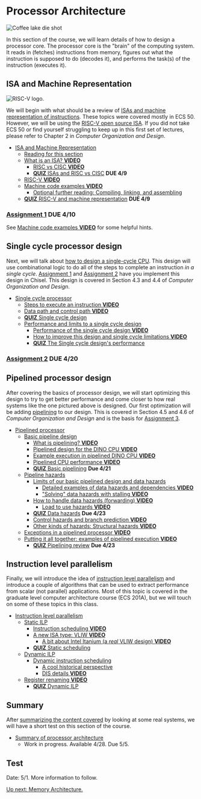 # Processor Architecture

![Coffee lake die shot](./800px-coffee_lake_die_(hexa_core).png)

In this section of the course, we will learn details of how to design a processor core.
The processor core is the "brain" of the computing system.
It reads in (fetches) instructions from memory, figures out what the instruction is supposed to do (decodes it), and performs the task(s) of the instruction (executes it).

## ISA and Machine Representation

![RISC-V logo](https://content.riscv.org/wp-content/uploads/2018/09/riscv-logo.png).

We will begin with what should be a review of [ISAs and machine representation of instructions](./isa.md).
These topics were covered mostly in ECS 50.
However, we will be using the [RISC-V open source ISA](https://riscv.org/).
If you did not take ECS 50 or find yourself struggling to keep up in this first set of lectures, please refer to Chapter 2 in *Computer Organization and Design*.

* [ISA and Machine Representation](./isa.md)
  * [Reading for this section](./isa.md#reading-for-this-section)
  * [What is an ISA? **VIDEO**](./isa.md#what-is-an-isa--video)
    * [RISC vs CISC **VIDEO**](./isa.md#risc-vs-cisc-video)
    * [**QUIZ** ISAs and RISC vs CISC](./isa.md#quiz-isas-and-risc-vs-cisc) **DUE 4/9**
  * [RISC-V **VIDEO**](./isa.md#risc-v-video)
  * [Machine code examples **VIDEO**](./isa.md#machine-code-examples-video)
    * [Optional further reading: Compiling, linking, and assembling](./isa.md#optional-further-reading-compiling-linking-and-assembling)
  * [**QUIZ** RISC-V and machine representation](./isa.md#quiz-risc-v-and-machine-representation) **DUE 4/9**

### [Assignment 1](https://github.com/jlpteaching/dinocpu-sq20/blob/master/assignments/assignment-1.md) **DUE 4/10**

See [Machine code examples **VIDEO**](./isa.md#machine-code-examples-video) for some helpful hints.

## Single cycle processor design

Next, we will talk about [how to design a single-cycle CPU](./single-cycle.md).
This design will use combinational logic to do all of the steps to complete an instruction *in a single cycle*.
[Assignment 1](https://github.com/jlpteaching/dinocpu-sq20/tree/master/assignments/assignment-1.md) and [Assignment 2](https://github.com/jlpteaching/dinocpu-sq20/tree/master/assignments/assignment-2.md) have you implement this design in Chisel.
This design is covered in Section 4.3 and 4.4 of *Computer Organization and Design*.

* [Single cycle processor](./single-cycle.md)
  * [Steps to execute an instruction **VIDEO**](./single-cycle.md#steps-to-execute-an-instruction-video)
  * [Data path and control path **VIDEO**](./single-cycle.md#data-path-and-control-path-video)
  * [**QUIZ** Single cycle design](./single-cycle.md#quiz-single-cycle-design)
  * [Performance and limits to a single cycle design](./single-cycle.md#performance-and-limits-to-a-single-cycle-design)
    * [Performance of the single cycle design **VIDEO**](./single-cycle.md#performance-of-the-single-cycle-design-video)
    * [How to improve this design and single cycle limitations **VIDEO**](./single-cycle.md#how-to-improve-this-design-and-single-cycle-limitations-video)
    * [**QUIZ** The Single cycle design's performance](./single-cycle.md#quiz-the-single-cycle-design-s-performance)

### [Assignment 2](https://github.com/jlpteaching/dinocpu-sq20/blob/master/assignments/assignment-2.md) **DUE 4/20**

## Pipelined processor design

After covering the basics of processor design, we will start optimizing this design to try to get better performance and come closer to how real systems like the one pictured above is designed.
Our first optimization will be adding [pipelining](./pipelined.md) to our design.
This is covered in Section 4.5 and 4.6 of *Computer Organization and Design* and is the basis for [Assignment 3](https://github.com/jlpteaching/dinocpu-sq20/tree/master/assignments/assignment-3.md).

* [Pipelined processor](./pipelined.md)
  * [Basic pipeline design](./pipelined.md#basic-pipeline-design)
    * [What is pipelining? **VIDEO**](./pipelined.md#what-is-pipelining-video)
    * [Pipelined design for the DINO CPU  **VIDEO**](./pipelined.md#pipelined-design-for-the-dino-cpu-video)
    * [Example execution in pipelined DINO CPU  **VIDEO**](./pipelined.md#example-execution-in-pipelined-dino-cpu-video)
    * [Pipelined CPU performance **VIDEO**](./pipelined.md#pipelined-cpu-performance-video)
    * [**QUIZ** Basic pipelining](./pipelined.md#quiz-basic-pipelining) **Due 4/21**
  * [Pipeline hazards](./pipelined.md#pipeline-hazards)
    * [Limits of our basic pipelined design and data hazards](./pipelined.md#limits-of-our-basic-pipelined-design-and-data-hazards)
      * [Detailed examples of data hazards and dependencies **VIDEO**](./pipelined.md#detailed-examples-of-data-hazards-and-dependencies-video)
      * ["Solving" data hazards with stalling **VIDEO**](./pipelined.md#-solving--data-hazards-with-stalling-video)
    * [How to handle data hazards (forwarding) **VIDEO**](./pipelined.md#how-to-handle-data-hazards-forwarding-video)
      * [Load to use hazards **VIDEO**](./pipelined.md#load-to-use-hazards-video)
    * [**QUIZ** Data hazards](./pipelined.md#quiz-data-hazards)  **Due 4/23**
    * [Control hazards and branch prediction **VIDEO**](./pipelined.md#control-hazards-and-branch-prediction-video)
    * [Other kinds of hazards: Structural hazards **VIDEO**](./pipelined.md#other-kinds-of-hazards-structural-hazards-video)
  * [Exceptions in a pipelined processor **VIDEO**](./pipelined.md#exceptions-in-a-pipelined-processor-video)
  * [Putting it all together: examples of pipelined execution **VIDEO**](./pipelined.md#putting-it-all-together-examples-of-pipelined-execution-video)
    * [**QUIZ** Pipelining review](./pipelined.md#quiz-pipelining-review) **Due 4/23**

## Instruction level parallelism

Finally, we will introduce the idea of [instruction level parallelism](./ilp.md) and introduce a couple of algorithms that can be used to extract performance from scalar (not parallel) applications.
Most of this topic is covered in the graduate level computer architecture course (ECS 201A), but we will touch on some of these topics in this class.

* [Instruction level parallelism](./ilp.md)
  * [Static ILP](#static-ilp)
    * [Instruction scheduling **VIDEO**](#instruction-scheduling-video)
    * [A new ISA type: VLIW **VIDEO**](#a-new-isa-type-vliw-video)
      * [A bit about Intel Itanium (a *real* VLIW design) **VIDEO**](#a-bit-about-intel-itanium-a-real-vliw-design-video)
    * [**QUIZ** Static scheduling](#quiz-static-scheduling)
  * [Dynamic ILP](#dynamic-ilp)
    * [Dynamic instruction scheduling](#dynamic-instruction-scheduling)
      * [A cool historical perspective](#a-cool-historical-perspective)
      * [DIS details **VIDEO**](#dis-details-video)
  * [Register renaming **VIDEO**](#register-renaming-video)
    * [**QUIZ** Dynamic ILP](#quiz-dynamic-ilp)

## Summary

After [summarizing the content covered](./summary.md) by looking at some real systems, we will have a short test on this section of the course.

* [Summary of processor architecture](./summary.md)
  * Work in progress. Available 4/28. Due 5/5.

## Test

Date: 5/1. More information to follow.

[Up next: Memory Architecture.](../memory/index.md)
